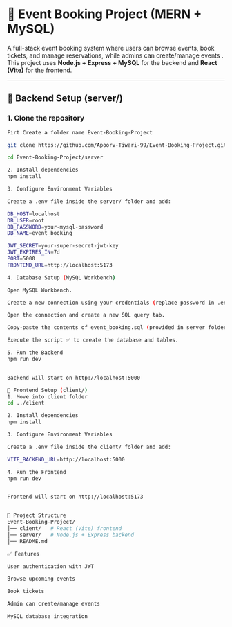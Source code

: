# 🎫 Event Booking Project (MERN + MySQL)

A full-stack event booking system where users can browse events, book tickets, and manage reservations, while admins can create/manage events .  
This project uses **Node.js + Express + MySQL** for the backend and **React (Vite)** for the frontend.

---

## 📌 Backend Setup (server/)

### 1. Clone the repository
```bash
Firt Create a folder name Event-Booking-Project

git clone https://github.com/Apoorv-Tiwari-99/Event-Booking-Project.git

cd Event-Booking-Project/server

2. Install dependencies
npm install

3. Configure Environment Variables

Create a .env file inside the server/ folder and add:

DB_HOST=localhost
DB_USER=root
DB_PASSWORD=your-mysql-password
DB_NAME=event_booking

JWT_SECRET=your-super-secret-jwt-key
JWT_EXPIRES_IN=7d
PORT=5000
FRONTEND_URL=http://localhost:5173

4. Database Setup (MySQL Workbench)

Open MySQL Workbench.

Create a new connection using your credentials (replace password in .env with yours).

Open the connection and create a new SQL query tab.

Copy-paste the contents of event_booking.sql (provided in server folder).

Execute the script ✅ to create the database and tables.

5. Run the Backend
npm run dev


Backend will start on http://localhost:5000

📌 Frontend Setup (client/)
1. Move into client folder
cd ../client

2. Install dependencies
npm install

3. Configure Environment Variables

Create a .env file inside the client/ folder and add:

VITE_BACKEND_URL=http://localhost:5000

4. Run the Frontend
npm run dev


Frontend will start on http://localhost:5173


📂 Project Structure
Event-Booking-Project/
│── client/   # React (Vite) frontend
│── server/   # Node.js + Express backend
│── README.md

✅ Features

User authentication with JWT

Browse upcoming events

Book tickets

Admin can create/manage events

MySQL database integration
